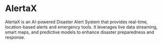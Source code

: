 # AlertaX
AlertaX is an AI-powered Disaster Alert System that provides real-time, location-based alerts and emergency tools. It leverages live data streaming, smart maps, and predictive models to enhance disaster preparedness and response. 
